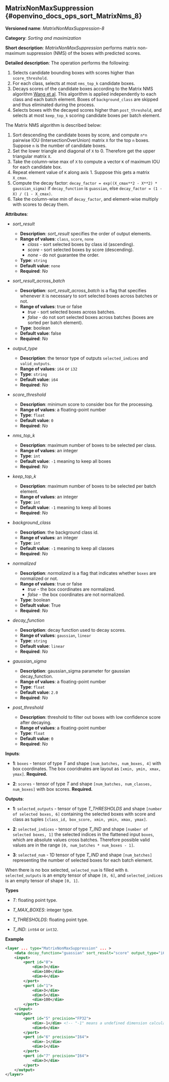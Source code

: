 ##  MatrixNonMaxSuppression<a name="MatrixNonMaxSuppression"></a> {#openvino_docs_ops_sort_MatrixNms_8}

**Versioned name**: *MatrixNonMaxSuppression-8*

**Category**: *Sorting and maximization*

**Short description**: *MatrixNonMaxSuppression* performs matrix non-maximum suppression (NMS) of the boxes with predicted scores.

**Detailed description**: The operation performs the following:

1. Selects candidate bounding boxes with scores higher than `score_threshold`.
2. For each class, selects at most `nms_top_k` candidate boxes.
3. Decays scores of the candidate boxes according to the Matrix NMS algorithm [Wang et al](https://arxiv.org/abs/2003.10152.pdf). This algorithm is applied independently to each class and each batch element. Boxes of `background_class` are skipped and thus eliminated during the process.
4. Selects boxes with the decayed scores higher than `post_threshold`, and selects at most `keep_top_k` scoring candidate boxes per batch element.

The Matrix NMS algorithm is described below:
1.  Sort descending the candidate boxes by score, and compute `n*n` pairwise IOU (IntersectionOverUnion) matrix `X` for the top `n` boxes. Suppose `n` is the number of candidate boxes.
2.  Set the lower triangle and diagonal of `X` to 0. Therefore get the upper triangular matrix `X`.
3.  Take the column-wise max of `X` to compute a vector `K` of maximum IOU for each candidate box.
4.  Repeat element value of `K` along axis 1. Suppose this gets a matrix `X_cmax`.
5.  Compute the decay factor: `decay_factor = exp((X_cmax**2 - X**2) * gaussian_sigma)` if `decay_function` is `guassian`, else `decay_factor = (1 - X) / (1 - X_cmax)`.
6.  Take the column-wise min of `decay_factor`, and element-wise multiply with scores to decay them.

**Attributes**:

* *sort_result*

  * **Description**: *sort_result* specifies the order of output elements.
  * **Range of values**: `class`, `score`, `none`
    * *class* - sort selected boxes by class id (ascending).
    * *score* - sort selected boxes by score (descending).
    * *none* - do not guarantee the order.
  * **Type**: `string`
  * **Default value**: `none`
  * **Required**: *No*

* *sort_result_across_batch*

  * **Description**: *sort_result_across_batch* is a flag that specifies whenever it is necessary to sort selected boxes across batches or not.
  * **Range of values**: true or false
    * *true* - sort selected boxes across batches.
    * *false* - do not sort selected boxes across batches (boxes are sorted per batch element).
  * **Type**: boolean
  * **Default value**: false
  * **Required**: *No*

* *output_type*

  * **Description**: the tensor type of outputs `selected_indices` and `valid_outputs`.
  * **Range of values**: `i64` or `i32`
  * **Type**: `string`
  * **Default value**: `i64`
  * **Required**: *No*

* *score_threshold*

  * **Description**: minimum score to consider box for the processing.
  * **Range of values**: a floating-point number
  * **Type**: `float`
  * **Default value**: `0`
  * **Required**: *No*

* *nms_top_k*

  * **Description**: maximum number of boxes to be selected per class.
  * **Range of values**: an integer
  * **Type**: `int`
  * **Default value**: `-1` meaning to keep all boxes
  * **Required**: *No*

* *keep_top_k*

  * **Description**: maximum number of boxes to be selected per batch element.
  * **Range of values**: an integer
  * **Type**: `int`
  * **Default value**: `-1` meaning to keep all boxes
  * **Required**: *No*

* *background_class*

  * **Description**: the background class id.
  * **Range of values**: an integer
  * **Type**: `int`
  * **Default value**: `-1` meaning to keep all classes
  * **Required**: *No*

* *normalized*

  * **Description**: *normalized* is a flag that indicates whether `boxes` are normalized or not.
  * **Range of values**: true or false
    * *true* - the box coordinates are normalized.
    * *false* - the box coordinates are not normalized.
  * **Type**: boolean
  * **Default value**: True
  * **Required**: *No*

* *decay_function*

  * **Description**: decay function used to decay scores.
  * **Range of values**: `gaussian`, `linear`
  * **Type**: `string`
  * **Default value**: `linear`
  * **Required**: *No*

* *gaussian_sigma*

  * **Description**: gaussian_sigma parameter for gaussian decay_function.
  * **Range of values**: a floating-point number
  * **Type**: `float`
  * **Default value**: `2.0`
  * **Required**: *No*

* *post_threshold*

  * **Description**: threshold to filter out boxes with low confidence score after decaying.
  * **Range of values**: a floating-point number
  * **Type**: `float`
  * **Default value**: `0`
  * **Required**: *No*

**Inputs**:

*   **1**: `boxes` - tensor of type *T* and shape `[num_batches, num_boxes, 4]` with box coordinates. The box cooridnates are layout as `[xmin, ymin, xmax, ymax]`. **Required.**

*   **2**: `scores` - tensor of type *T* and shape `[num_batches, num_classes, num_boxes]` with box scores. **Required.**

**Outputs**:

*   **1**: `selected_outputs` - tensor of type *T_THRESHOLDS* and shape `[number of selected boxes, 6]` containing the selected boxes with score and class as tuples `[class_id, box_score, xmin, ymin, xmax, ymax]`.

*   **2**: `selected_indices` - tensor of type *T_IND* and shape `[number of selected boxes, 1]` the selected indices in the flattened input `boxes`, which are absolute values cross batches. Therefore possible valid values are in the range `[0, num_batches * num_boxes - 1]`.

*   **3**: `selected_num` - 1D tensor of type *T_IND* and shape `[num_batches]` representing the number of selected boxes for each batch element.

When there is no box selected, `selected_num` is filled with `0`. `selected_outputs` is an empty tensor of shape `[0, 6]`, and `selected_indices` is an empty tensor of shape `[0, 1]`.

**Types**

* *T*: floating point type.

* *T_MAX_BOXES*: integer type.

* *T_THRESHOLDS*: floating point type.

* *T_IND*: `int64` or `int32`.

**Example**

```xml
<layer ... type="MatrixNonMaxSuppression" ... >
    <data decay_function="guassian" sort_result="score" output_type="i64"/>
    <input>
        <port id="0">
            <dim>3</dim>
            <dim>100</dim>
            <dim>4</dim>
        </port>
        <port id="1">
            <dim>3</dim>
            <dim>5</dim>
            <dim>100</dim>
        </port>
    </input>
    <output>
        <port id="5" precision="FP32">
            <dim>-1</dim> <!-- "-1" means a undefined dimension calculated during the model inference -->
            <dim>6</dim>
        </port>
        <port id="6" precision="I64">
            <dim>-1</dim>
            <dim>1</dim>         
        </port>
        <port id="7" precision="I64">
            <dim>3</dim>
        </port>
    </output>
</layer>
```
